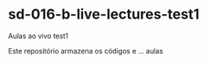 # sd-016-b-live-lectures-test1
Aulas ao vivo test1


Este repositório armazena os códigos e ... aulas 